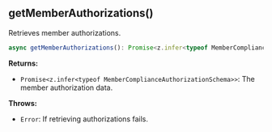 ## getMemberAuthorizations()

Retrieves member authorizations.

```typescript
async getMemberAuthorizations(): Promise<z.infer<typeof MemberComplianceAuthorizationSchema>>
```

**Returns:**

- `Promise<z.infer<typeof MemberComplianceAuthorizationSchema>>`: The member authorization data.

**Throws:**

- `Error`: If retrieving authorizations fails.
